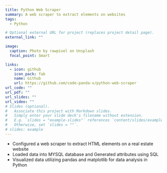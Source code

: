 ```yaml
---
title: Python Web Scraper
summary: A web scraper to extract elements on websites
tags:
  - Python

# Optional external URL for project (replaces project detail page).
external_link: ""

image:
  caption: Photo by rawpixel on Unsplash
  focal_point: Smart

links:
  - icon: github
    icon_pack: fab
    name: Github
    url: https://github.com/code-panda-x/python-web-scraper
url_code: ""
url_pdf: ""
url_slides: ""
url_video: ""
# Slides (optional).
#   Associate this project with Markdown slides.
#   Simply enter your slide deck's filename without extension.
#   E.g. `slides = "example-slides"` references `content/slides/example-slides.md`.
#   Otherwise, set `slides = ""`.
# slides: example
---
```


- Configured a web scraper to extract HTML elements on a real estate website
- Loaded data into MYSQL database and Generated attributes using SQL
- Visualized data utilizing pandas and matplotlib for data analysis in Python
